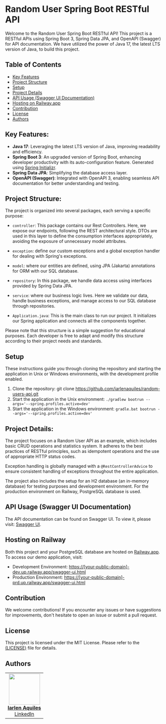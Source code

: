 # Random User Spring Boot RESTful API 

Welcome to the Random User Spring Boot RESTful API! This project is a RESTful APIs using Spring Boot 3, Spring Data JPA, and OpenAPI (Swagger) for API documentation. We have utilized the power of Java 17, the latest LTS version of Java, to build this project.

## Table of Contents

- [Key Features](#key-features)
- [Project Structure](#project-structure)
- [Setup](#setup)
- [Project Details](#project-details)
- [API Usage (Swagger UI Documentation)](#api-usage-swagger-ui-documentation)
- [Hosting on Railway.app](#hosting-on-railway)
- [Contribution](#contribution)
- [License](#license)
- [Authors](#authors)

## Key Features:

- **Java 17**: Leveraging the latest LTS version of Java, improving readability and efficiency.
- **Spring Boot 3**: An upgraded version of Spring Boot, enhancing developer productivity with its auto-configuration
  feature. Generated using [Spring Initializr](https://start.spring.io/#!type=gradle-project&language=java&platformVersion=3.1.1&packaging=jar&jvmVersion=17&groupId=me.dio&artifactId=spring-boot-3-rest-api-template&name=spring-boot-3-rest-api-template&description=DIO%20Spring%20Boot%20RESTful%20API%20Template&packageName=me.dio&dependencies=web,data-jpa,h2,postgresql).
- **Spring Data JPA**: Simplifying the database access layer.
- **OpenAPI (Swagger)**: Integrated with OpenAPI 3, enabling seamless API documentation for better understanding and
  testing.

## Project Structure:

The project is organized into several packages, each serving a specific purpose:

- `controller`: This package contains our Rest Controllers. Here, we expose our endpoints, following the REST architectural style. DTOs are used in this layer to define the consumption interfaces appropriately, avoiding the exposure of unnecessary model attributes.

- `exception`: define our custom exceptions and a global exception handler for dealing with Spring's exceptions.

- `model`: where our entities are defined, using JPA (Jakarta) annotations for ORM with our SQL database.

- `repository`: In this package, we handle data access using interfaces provided by Spring Data JPA.

- `service`: where our business logic lives. Here we validate our data, handle business exceptions, and manage access to our SQL database through repositories.

- `Application.java`: This is the main class to run our project. It initializes our Spring application and connects all the components together.

Please note that this structure is a simple suggestion for educational purposes. Each developer is free to adapt and modify this structure according to their project needs and standards.

## Setup

These instructions guide you through cloning the repository and starting the application in Unix or Windows environments, with the development profile enabled.

1. Clone the repository: git clone https://github.com/iarlenaquiles/random-users-api.git
2. Start the application in the Unix environment: `./gradlew bootrun --args='--spring.profiles.active=dev'`
3. Start the application in the Windows environment: `gradle.bat bootrun --args='--spring.profiles.active=dev'`

## Project Details:

The project focuses on a Random User API as an example, which includes basic CRUD operations and statistics system. It adheres to the best practices of RESTful principles, such as idempotent operations and the use of appropriate HTTP status codes.

Exception handling is globally managed with a `@RestControllerAdvice` to ensure consistent handling of exceptions throughout the entire application.

The project also includes the setup for an H2 database (an in-memory database) for testing purposes and development environment. For the production environment on Railway, PostgreSQL database is used.

## API Usage (Swagger UI Documentation)

The API documentation can be found on Swagger UI. To view it, please visit: [Swagger UI](http://localhost:8080/swagger-ui.html).

## Hosting on Railway

Both this project and your PostgreSQL database are hosted on [Railway.app](https://railway.app/). To access our demo application, visit:
- Development Environment: [https://[your-public-domain]-dev.up.railway.app/swagger-ui.html](https://-dev.up.railway.app/swagger-ui.html)
- Production Environment: [https://[your-public-domain]-prd.up.railway.app/swagger-ui.html](https://-prd.up.railway.app/swagger-ui.html)

## Contribution

We welcome contributions! If you encounter any issues or have suggestions for improvements, don't hesitate to open an issue or submit a pull request.

## License

This project is licensed under the MIT License. Please refer to the <a href="https://github.com/digitalinnovationone/spring-boot-3-rest-api-template/blob/main/LICENSE.md">(LICENSE)</a> file for details.

## Authors

<table>
  <tr>
    <td align="center"><a href="https://github.com/iarlenaquiles"><img src="https://avatars.githubusercontent.com/u/3675462?v=4&s=100" width="100px;" alt=""/><br/><strong>Iarlen Aquiles</strong></a><br/><a href="https://www.linkedin.com/in/iarlenaquiles/">LinkedIn</a></td>
  </tr>
</table>
